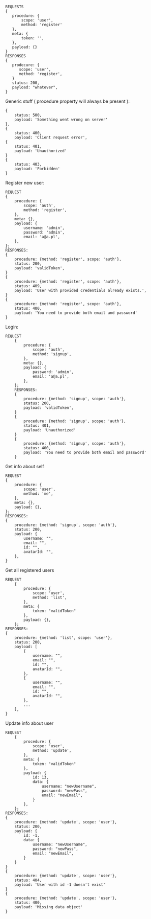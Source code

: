 
    REQUESTS
    {
       procedure: {
           scope: 'user',
           method: 'register'
       },
       meta: {
           token: '',
       },
       payload: {}
    }
    RESPONSES
    {
       prodecure: {
          scope: 'user',
          method: 'register',
       }
       status: 200,
       payload: "whatever",
    }
         
Generic stuff ( procedure property will always be present ):

    {
        status: 500,
        payload: 'Something went wrong on server'
    },
    {
        status: 400,
        payload: 'Client request error',
    {
        status: 401, 
        payload: 'Unauthorized'
    }
    {
        status: 403,
        payload: 'Forbidden'
    }
 
 
Register new user:
    
    REQUEST
    {
        procedure: {
            scope: 'auth',
            method: 'register',
        },
        meta: {},
        payload: {
            username: 'admin',
            password: 'admin',
            email: 'a@a.pl',
        },
    };
    RESPONSES:
    {
        procedure: {method: 'register', scope: 'auth'},
        status: 200,
        payload: 'validToken',
    }
    {
        procedure: {method: 'register', scope: 'auth'},
        status: 409,
        payload: 'User with provided credentials already exists.',
    }
    {
        procedure: {method: 'register', scope: 'auth'},
        status: 400, 
        payload: 'You need to provide both email and password'
    }
    
Login:   
    
    REQUEST
        {
            procedure: {
                scope: 'auth',
                method: 'signup',
            },
            meta: {},
            payload: {
                password: 'admin',
                email: 'a@a.pl',
            },
        };
        RESPONSES:
        {
            procedure: {method: 'signup', scope: 'auth'},
            status: 200,
            payload: 'validToken',
        }
        {
            procedure: {method: 'signup', scope: 'auth'},
            status: 401,
            payload: 'Unauthorized'
        }
        {
            procedure: {method: 'signup', scope: 'auth'},
            status: 400, 
            payload: 'You need to provide both email and password'
        }
        
Get info about self

    REQUEST
    {
        procedure: {
            scope: 'user',
            method: 'me',
        },
        meta: {},
        payload: {},
    };
    RESPONSES:
    {
        procedure: {method: 'signup', scope: 'auth'},
        status: 200,
        payload: {
            username: "",
            email: "",
            id: "",
            avatarId: "",
        },
    }
    
Get all registered users

    REQUEST
        {
            procedure: {
                scope: 'user',
                method: 'list',
            },
            meta: {
                token: "validToken"   
            },
            payload: {},
        };
    RESPONSES:
    {
        procedure: {method: 'list', scope: 'user'},
        status: 200,
        payload: [
            {
                username: "",
                email: "",
                id: "",
                avatarId: "",
            },
            {
                username: "",
                email: "",
                id: "",
                avatarId: "",
            },
            ...
        ],
    }
    
Update info about user

    REQUEST
        {
            procedure: {
                scope: 'user',
                method: 'update',
            },
            meta: {
                token: "validToken"   
            },
            payload: {
                id: 13,
                data: {
                    username: "newUsername",
                    password: "newPass",
                    email: "newEmail",
                }
            },
        };
    RESPONSES:
    {
        procedure: {method: 'update', scope: 'user'},
        status: 200,
        payload: {
            id: -1,
            data: {
                username: "newUsername",
                password: "newPass",
                email: "newEmail",
            }
        }
    }
    {
        procedure: {method: 'update', scope: 'user'},
        status: 404,
        payload: 'User with id -1 doesn't exist'
    }
    {
        procedure: {method: 'update', scope: 'user'},
        status: 400,
        payload: 'Missing data object'
    }